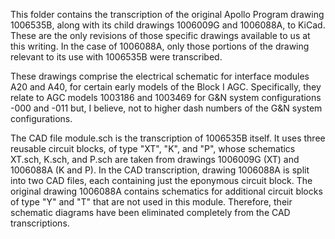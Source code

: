 This folder contains the transcription of the original Apollo Program drawing 1006535B, along with its child drawings 1006009G and 1006088A, to KiCad.  These are the only revisions of those specific drawings available to us at this writing.  In the case of 1006088A, only those portions of the drawing relevant to its use with 1006535B were transcribed. 

These drawings comprise the electrical schematic for interface modules A20 and A40, for certain early models of the Block I AGC.  Specifically, they relate to AGC models 1003186 and 1003469 for G&N system configurations -000 and -011 but, I believe, not to higher dash numbers of the G&N system configurations.

The CAD file module.sch is the transcription of 1006535B itself.  It uses three reusable circuit blocks, of type "XT", "K", and "P", whose schematics XT.sch, K.sch, and P.sch are taken from drawings 1006009G (XT) and 1006088A (K and P). In the CAD transcription, drawing 1006088A is split into two CAD files, each containing just the eponymous circuit block.  The original drawing 1006088A contains schematics for additional circuit blocks of type "Y" and "T" that are not used in this module.  Therefore, their schematic diagrams have been eliminated completely from the CAD transcriptions.

